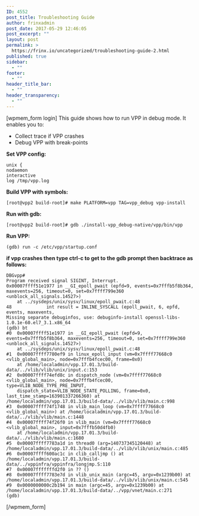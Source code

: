 ```yaml
---
ID: 4552
post_title: Troubleshooting Guide
author: frinxadmin
post_date: 2017-05-29 12:46:05
post_excerpt: ""
layout: post
permalink: >
  https://frinx.io/uncategorized/troubleshooting-guide-2.html
published: true
sidebar:
  - ""
footer:
  - ""
header_title_bar:
  - ""
header_transparency:
  - ""
---
```

[wpmem_form login] This guide shows how to run VPP in debug mode. It enables you to:

*   Collect trace if VPP crashes 
*   Debug VPP with break-points 

**Set VPP config:**

    unix {
    nodaemon
    interactive
    log /tmp/vpp.log
    

**Build VPP with symbols:**

    [root@vpp2 build-root]# make PLATFORM=vpp TAG=vpp_debug vpp-install
    

**Run with gdb:**

    [root@vpp2 build-root]# gdb ./install-vpp_debug-native/vpp/bin/vpp
    

**Run VPP:**

    (gdb) run -c /etc/vpp/startup.conf
    

**if vpp crashes then type ctrl-c to get to the gdb prompt then backtrace as follows:**

    DBGvpp#
    Program received signal SIGINT, Interrupt.
    0x00007ffff51e1977 in __GI_epoll_pwait (epfd=9, events=0x7fffb5f8b364, maxevents=256, timeout=0, set=0x7ffff799e360 <unblock_all_signals.14527>)
        at ../sysdeps/unix/sysv/linux/epoll_pwait.c:48
    48             int result = INLINE_SYSCALL (epoll_pwait, 6, epfd, events, maxevents,
    Missing separate debuginfos, use: debuginfo-install openssl-libs-1.0.1e-60.el7_3.1.x86_64
    (gdb) bt
    #0  0x00007ffff51e1977 in __GI_epoll_pwait (epfd=9, events=0x7fffb5f8b364, maxevents=256, timeout=0, set=0x7ffff799e360 <unblock_all_signals.14527>)
        at ../sysdeps/unix/sysv/linux/epoll_pwait.c:48
    #1  0x00007ffff7780ef9 in linux_epoll_input (vm=0x7ffff77668c0 <vlib_global_main>, node=0x7fffb4fcec00, frame=0x0)
        at /home/localadmin/vpp.17.01.3/build-data/../vlib/vlib/unix/input.c:153
    #2  0x00007ffff74efd8c in dispatch_node (vm=0x7ffff77668c0 <vlib_global_main>, node=0x7fffb4fcec00, type=VLIB_NODE_TYPE_PRE_INPUT,
        dispatch_state=VLIB_NODE_STATE_POLLING, frame=0x0, last_time_stamp=163901337266360) at /home/localadmin/vpp.17.01.3/build-data/../vlib/vlib/main.c:998
    #3  0x00007ffff74f1748 in vlib_main_loop (vm=0x7ffff77668c0 <vlib_global_main>) at /home/localadmin/vpp.17.01.3/build-data/../vlib/vlib/main.c:1448
    #4  0x00007ffff74f26f0 in vlib_main (vm=0x7ffff77668c0 <vlib_global_main>, input=0x7fffb50d4fb0)
        at /home/localadmin/vpp.17.01.3/build-data/../vlib/vlib/main.c:1680
    #5  0x00007ffff7783a1d in thread0 (arg=140737345120448) at /home/localadmin/vpp.17.01.3/build-data/../vlib/vlib/unix/main.c:485
    #6  0x00007ffff600ac1c in clib_calljmp () at /home/localadmin/vpp.17.01.3/build-data/../vppinfra/vppinfra/longjmp.S:110
    #7  0x00007fffffffd2f0 in ?? ()
    #8  0x00007ffff7783e7d in vlib_unix_main (argc=45, argv=0x1239b00) at /home/localadmin/vpp.17.01.3/build-data/../vlib/vlib/unix/main.c:545
    #9  0x0000000000c2b194 in main (argc=45, argv=0x1239b00) at /home/localadmin/vpp.17.01.3/build-data/../vpp/vnet/main.c:271
    (gdb)
    

[/wpmem_form]
